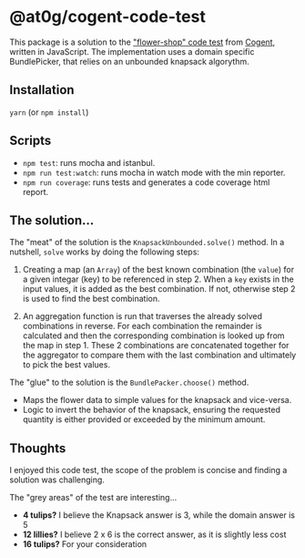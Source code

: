 # @at0g/cogent-code-test

This package is a solution to the ["flower-shop" code test](./flower_shop.pdf) from [Cogent](https://cogent.co),
 written in JavaScript. The implementation uses a domain specific BundlePicker, that relies on an unbounded
 knapsack algorythm.

## Installation

`yarn` (or `npm install`)

## Scripts

- `npm test`: runs mocha and istanbul.
- `npm run test:watch`: runs mocha in watch mode with the min reporter.
- `npm run coverage`: runs tests and generates a code coverage html report.

## The solution...

The "meat" of the solution is the `KnapsackUnbounded.solve()` method.
In a nutshell, `solve` works by doing the following steps:

1. Creating a map (an `Array`) of the best known combination (the `value`) for a given integar (key) to be
  referenced in step 2. When a `key` exists in the input values, it is added as the best combination.
  If not, otherwise step 2 is used to find the best combination.

2. An aggregation function is run that traverses the already solved combinations in reverse. For each combination
 the remainder is calculated and then the corresponding combination is looked up from the map in step 1. These
 2 combinations are concatenated together for the aggregator to compare them with the last combination and ultimately
 to pick the best values.

The "glue" to the solution is the `BundlePacker.choose()` method.
- Maps the flower data to simple values for the knapsack and vice-versa.
- Logic to invert the behavior of the knapsack, ensuring the requested quantity is either provided
 or exceeded by the minimum amount.

## Thoughts

I enjoyed this code test, the scope of the problem is concise and finding a solution was challenging.

The "grey areas" of the test are interesting...

- __4 tulips?__ I believe the Knapsack answer is 3, while the domain answer is 5
- __12 lillies?__ I believe 2 x 6 is the correct answer, as it is slightly less cost
- __16 tulips?__ For your consideration
